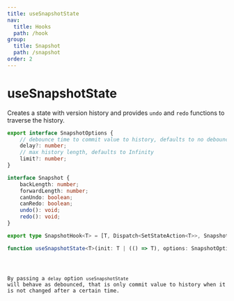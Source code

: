 ```yaml
---
title: useSnapshotState
nav:
  title: Hooks
  path: /hook
group:
  title: Snapshot
  path: /snapshot
order: 2
---
```


# useSnapshotState

Creates a state with version history and provides `undo` and `redo` functions to traverse the history.

```typescript
export interface SnapshotOptions {
    // debounce time to commit value to history, defaults to no debounce
    delay?: number;
    // max history length, defaults to Infinity
    limit?: number;
}

interface Snapshot {
    backLength: number;
    forwardLength: number;
    canUndo: boolean;
    canRedo: boolean;
    undo(): void;
    redo(): void;
}

export type SnapshotHook<T> = [T, Dispatch<SetStateAction<T>>, Snapshot];

function useSnapshotState<T>(init: T | (() => T), options: SnapshotOptions = {}): SnapshotHook<T>
```

<code src='./demo/useSnapshotState.tsx'>

By passing a `delay` option `useSnapshotState` will behave as debounced,
that is only commit value to history when it is not changed after a certain time.

<code src='./demo/useSnapshotState2.tsx'>
